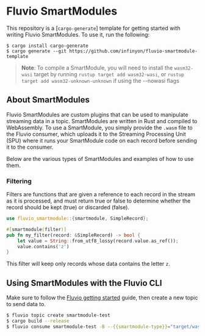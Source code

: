 # Fluvio SmartModules

This repository is a [`cargo-generate`] template for getting started
with writing Fluvio SmartModules. To use it, run the following:

```
$ cargo install cargo-generate
$ cargo generate --git https://github.com/infinyon/fluvio-smartmodule-template
```

> **Note**: To compile a SmartModule, you will need to install the `wasm32-wasi`
> target by running `rustup target add wasm32-wasi`, or `rustup target add wasm32-unknown-unknown` if using the --nowasi flags

## About SmartModules

Fluvio SmartModules are custom plugins that can be used to manipulate
streaming data in a topic. SmartModules are written in Rust and compiled
to WebAssembly. To use a SmartModule, you simply provide the `.wasm` file
to the Fluvio consumer, which uploads it to the Streaming Processing Unit
(SPU) where it runs your SmartModule code on each record before sending
it to the consumer.

Below are the various types of SmartModules and examples of how to use them.

### Filtering

Filters are functions that are given a reference to each record in the
stream as it is processed, and must return true or false to determine
whether the record should be kept (true) or discarded (false).

```rust
use fluvio_smartmodule::{smartmodule, SimpleRecord};

#[smartmodule(filter)]
pub fn my_filter(record: &SimpleRecord) -> bool {
    let value = String::from_utf8_lossy(record.value.as_ref());
    value.contains('z')
}
```

This filter will keep only records whose data contains the letter `z`.

## Using SmartModules with the Fluvio CLI

Make sure to follow the [Fluvio getting started] guide, then create a new
topic to send data to.

[Fluvio getting started]: https://www.fluvio.io/docs/fluvio/quickstart

```bash
$ fluvio topic create smartmodule-test
$ cargo build --release
$ fluvio consume smartmodule-test -B --{{smartmodule-type}}="target/wasm32-wasip1/release-lto/{{project-name}}"
```
